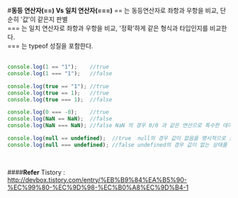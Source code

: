 #**동등 연산자(==) Vs 일치 연산자(===)**
==  는 동등연산자로 좌항과 우항을 비교, 단순히 '값'이 같은지 판별<br>
=== 는 일치 연산자로 좌항과 우항을 비교, '정확'하게 같은 형식과 타입인지를 비교한다.<br>
=== 는 typeof 성질을 포함한다.<br>
<br>
```javascript
console.log(1 == "1");    //true
console.log(1 === "1");   //false

console.log(true == "1"); //true
console.log(true == 1);   //true
console.log(true === 1);  //false

console.log(0 === -0);    //true
console.log(NaN == NaN);  //false
console.log(NaN === NaN); //false NaN 의 경우 0/0 과 같은 연산으로 특수한 데이터 형태인데 숫자값이 아니라는 뜻이다

console.log(null == undefined);  //true  null의 경우 값이 없음을 명시적으로 표시한것이고  (빈 객체를 표현)
console.log(null === undefined); //false undefined의 경우 값이 없는 상태를 표현하는것이다(초기화되지 않은 변수)
```
<br>

####**Refer**
Tistory : http://devbox.tistory.com/entry/%EB%B9%84%EA%B5%90-%EC%99%80-%EC%9D%98-%EC%B0%A8%EC%9D%B4-1
